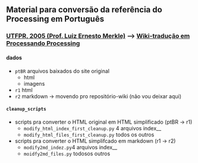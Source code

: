 ## Material para conversão da referência do Processing em Português 

### [UTFPR, 2005 (Prof. Luiz Ernesto Merkle)](http://www.dainf.ct.utfpr.edu.br/~merkle/processing/reference/ptBR/index.html) --> [Wiki-tradução em Processando Processing](https://github.com/arteprog/Processando-Processing/wiki)

#### dados
- `ptBR` arquivos baixados do site original
    - html
    - imagens
- `r1` html
- `r2` markdown -> movendo pro repositório-wiki (não vou deixar aqui)
 
#### `cleanup_scripts`
- scripts pra converter o HTML original em HTML simplificado (ptBR -> r1)
  - `modify_html_index_first_cleanup.py` 4 arquivos index__ 
  - `modify_html_files_first_cleanup.py` todos os outros
- scripts pra converter o HTML simplifcado em markdown (r1 -> r2)
  - `modify2md_indez.py`4 arquivos index__
  - `moidfy2md_files.py` todosos outros
